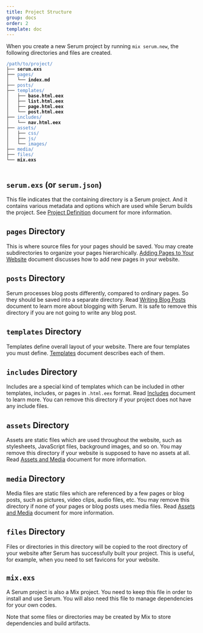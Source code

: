 ```yaml
---
title: Project Structure
group: docs
order: 2
template: doc
---
```


When you create a new Serum project by running `mix serum.new`, the following
directories and files are created.

<pre>
<code><span style="color:#4078c0">/path/to/project/</span>
├── <b>serum.exs</b>
├── <span style="color:#4078c0">pages/</span>
│   └── <b>index.md</b>
├── <span style="color:#4078c0">posts/</span>
├── <span style="color:#4078c0">templates/</span>
│   ├── <b>base.html.eex</b>
│   ├── <b>list.html.eex</b>
│   ├── <b>page.html.eex</b>
│   └── <b>post.html.eex</b>
├── <span style="color:#4078c0">includes/</span>
│   └── <b>nav.html.eex</b>
├── <span style="color:#4078c0">assets/</span>
│   ├── <span style="color:#4078c0">css/</span>
│   ├── <span style="color:#4078c0">js/</span>
│   └── <span style="color:#4078c0">images/</span>
├── <span style="color:#4078c0">media/</span>
├── <span style="color:#4078c0">files/</span>
└── <b>mix.exs</b>
</code>
</pre>

## `serum.exs` (or `serum.json`)

This file indicates that the containing directory is a Serum project. And it
contains various metadata and options which are used while Serum builds the
project. See [Project Definition](%page:docs/project-definition) document for
more information.

## `pages` Directory

This is where source files for your pages should be saved. You may create
subdirectories to organize your pages hierarchically.
[Adding Pages to Your Website](%page:docs/pages) document discusses how to add
new pages in your website.

## `posts` Directory

Serum processes blog posts differently, compared to ordinary pages. So they
should be saved into a separate directory. Read
[Writing Blog Posts](%page:docs/posts) document to learn more about blogging
with Serum. It is safe to remove this directory if you are not going to write
any blog post.

## `templates` Directory

Templates define overall layout of your website. There are four templates you
must define. [Templates](%page:docs/templates) document describes each of them.

## `includes` Directory

Includes are a special kind of templates which can be included in other
templates, includes, or pages in `.html.eex` format. Read
[Includes](%page:docs/includes) document to learn more. You can remove this
directory if your project does not have any include files.

## `assets` Directory

Assets are static files which are used throughout the website, such as
stylesheets, JavaScript files, background images, and so on. You may remove
this directory if your website is supposed to have no assets at all. Read
[Assets and Media](%page:docs/assets-media) document for more information.

## `media` Directory

Media files are static files which are referenced by a few pages or blog posts,
such as pictures, video clips, audio files, etc. You may remove this directory
if none of your pages or blog posts uses media files. Read
[Assets and Media](%page:docs/assets-media) document for more information.

## `files` Directory

Files or directories in this directory will be copied to the root directory of
your website after Serum has successfully built your project. This is useful,
for example, when you need to set favicons for your website.

## `mix.exs`

A Serum project is also a Mix project. You need to keep this file in order to
install and use Serum. You will also need this file to manage dependencies for
your own codes.

Note that some files or directories may be created by Mix to store dependencies
and build artifacts.
